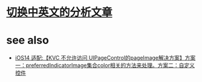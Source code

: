# [切换中英文的分析文章](https://kunnan.blog.csdn.net/article/details/103733872)


# see also
- [iOS14 适配:【KVC 不允许访问 UIPageControl的pageImage解决方案】方案一：preferredIndicatorImage集合color相关的方法来处理。方案二：自定义控件](https://kunnan.blog.csdn.net/article/details/108116874)
